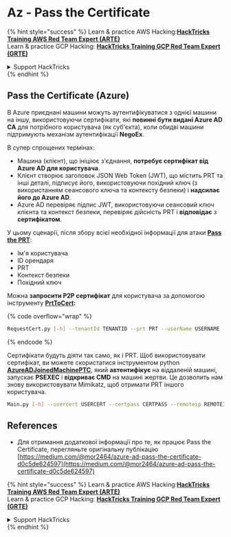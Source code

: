 # Az - Pass the Certificate

{% hint style="success" %}
Learn & practice AWS Hacking:<img src="../../../.gitbook/assets/image (1).png" alt="" data-size="line">[**HackTricks Training AWS Red Team Expert (ARTE)**](https://training.hacktricks.xyz/courses/arte)<img src="../../../.gitbook/assets/image (1).png" alt="" data-size="line">\
Learn & practice GCP Hacking: <img src="../../../.gitbook/assets/image (2).png" alt="" data-size="line">[**HackTricks Training GCP Red Team Expert (GRTE)**<img src="../../../.gitbook/assets/image (2).png" alt="" data-size="line">](https://training.hacktricks.xyz/courses/grte)

<details>

<summary>Support HackTricks</summary>

* Check the [**subscription plans**](https://github.com/sponsors/carlospolop)!
* **Join the** 💬 [**Discord group**](https://discord.gg/hRep4RUj7f) or the [**telegram group**](https://t.me/peass) or **follow** us on **Twitter** 🐦 [**@hacktricks\_live**](https://twitter.com/hacktricks\_live)**.**
* **Share hacking tricks by submitting PRs to the** [**HackTricks**](https://github.com/carlospolop/hacktricks) and [**HackTricks Cloud**](https://github.com/carlospolop/hacktricks-cloud) github repos.

</details>
{% endhint %}

## Pass the Certificate (Azure)

В Azure приєднані машини можуть аутентифікуватися з однієї машини на іншу, використовуючи сертифікати, які **повинні бути видані Azure AD CA** для потрібного користувача (як суб'єкта), коли обидві машини підтримують механізм аутентифікації **NegoEx**.

В супер спрощених термінах:

* Машина (клієнт), що ініціює з'єднання, **потребує сертифікат від Azure AD для користувача**.
* Клієнт створює заголовок JSON Web Token (JWT), що містить PRT та інші деталі, підписує його, використовуючи похідний ключ (з використанням сеансового ключа та контексту безпеки) і **надсилає його до Azure AD**.
* Azure AD перевіряє підпис JWT, використовуючи сеансовий ключ клієнта та контекст безпеки, перевіряє дійсність PRT і **відповідає** з **сертифікатом**.

У цьому сценарії, після збору всієї необхідної інформації для атаки [**Pass the PRT**](pass-the-prt.md):

* Ім'я користувача
* ID орендаря
* PRT
* Контекст безпеки
* Похідний ключ

Можна **запросити P2P сертифікат** для користувача за допомогою інструменту [**PrtToCert**](https://github.com/morRubin/PrtToCert)**:**

{% code overflow="wrap" %}
```bash
RequestCert.py [-h] --tenantId TENANTID --prt PRT --userName USERNAME --hexCtx HEXCTX --hexDerivedKey HEXDERIVEDKEY [--passPhrase PASSPHRASE]
```
{% endcode %}

Сертифікати будуть діяти так само, як і PRT. Щоб використовувати сертифікат, ви можете скористатися інструментом python [**AzureADJoinedMachinePTC**](https://github.com/morRubin/AzureADJoinedMachinePTC), який **автентифікує** на віддаленій машині, запускає **PSEXEC** і **відкриває CMD** на машині жертви. Це дозволить нам знову використовувати Mimikatz, щоб отримати PRT іншого користувача.
```bash
Main.py [-h] --usercert USERCERT --certpass CERTPASS --remoteip REMOTEIP
```
## References

* Для отримання додаткової інформації про те, як працює Pass the Certificate, перегляньте оригінальну публікацію [https://medium.com/@mor2464/azure-ad-pass-the-certificate-d0c5de624597](https://medium.com/@mor2464/azure-ad-pass-the-certificate-d0c5de624597)

{% hint style="success" %}
Learn & practice AWS Hacking:<img src="../../../.gitbook/assets/image (1).png" alt="" data-size="line">[**HackTricks Training AWS Red Team Expert (ARTE)**](https://training.hacktricks.xyz/courses/arte)<img src="../../../.gitbook/assets/image (1).png" alt="" data-size="line">\
Learn & practice GCP Hacking: <img src="../../../.gitbook/assets/image (2).png" alt="" data-size="line">[**HackTricks Training GCP Red Team Expert (GRTE)**<img src="../../../.gitbook/assets/image (2).png" alt="" data-size="line">](https://training.hacktricks.xyz/courses/grte)

<details>

<summary>Support HackTricks</summary>

* Check the [**subscription plans**](https://github.com/sponsors/carlospolop)!
* **Join the** 💬 [**Discord group**](https://discord.gg/hRep4RUj7f) or the [**telegram group**](https://t.me/peass) or **follow** us on **Twitter** 🐦 [**@hacktricks\_live**](https://twitter.com/hacktricks\_live)**.**
* **Share hacking tricks by submitting PRs to the** [**HackTricks**](https://github.com/carlospolop/hacktricks) and [**HackTricks Cloud**](https://github.com/carlospolop/hacktricks-cloud) github repos.

</details>
{% endhint %}
